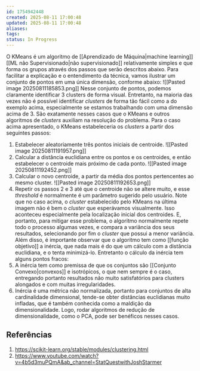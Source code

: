 ```yaml
---
id: 1754942448
created: 2025-08-11 17:00:48
updated: 2025-08-11 17:00:48
aliases:
tags:
status: In Progress
---
```

O KMeans é um algoritmo de [[Aprendizado de Máquina|machine learning]] [[ML não Supervisionado|não supervisionado]] relativamente simples e que forma os grupos através dos passos que serão descritos abaixo. Para facilitar a explicação e o entendimento da técnica, vamos ilustrar um conjunto de pontos em uma única dimensão, conforme abaixo:
![[Pasted image 20250811185853.png]]
Nesse conjunto de pontos, podemos claramente identificar 3 clusters de forma visual. Entretanto, na maioria das vezes não é possível identificar *clusters* de forma tão fácil como a do exemplo acima, especialmente se estamos trabalhando com uma dimensão acima de 3. São exatamente nesses casos que o KMeans e outros algoritmos de *clusters* auxiliam na resolução do problema. Para o caso acima apresentado, o KMeans estabeleceria os *clusters* a partir dos seguintes passos:
1. Estabelecer aleatoriamente três pontos iniciais de centroide.
![[Pasted image 20250811191957.png]]
2. Calcular a distância euclidiana entre os pontos e os centroides, e então estabelecer o centroide mais próximo de cada ponto.
![[Pasted image 20250811192452.png]]
3. Calcular o novo centroide, a partir da média dos pontos pertencentes ao mesmo cluster.
![[Pasted image 20250811192653.png]]
4. Repetir os passos 2 e 3 até que o centroide não se altere muito, e esse *threshold* é normalmente é um parâmetro sugerido pelo usuário.
Note que no caso acima, o *cluster* estabelecido pelo KMeans na última imagem não é bem o *cluster* que esperávamos visualmente. Isso aconteceu especialmente pela localização inicial dos centroides. E, portanto, para mitigar esse problema, o algoritmo normalmente repete todo o processo algumas vezes, e compara a variância dos seus resultados, selecionando por fim o *cluster* que possui a menor variância. 
Além disso, é importante observar que o algoritmo tem como [[função objetivo]] a inércia, que nada mais é do que um cálculo com a distância euclidiana, e o tenta minimizá-lo. Entretanto o cálculo da inércia tem alguns pontos fracos:
5. A inércia tem como premissa de que os conjuntos são [[Conjunto Convexo|convexos]] e isotrópicos, o que nem sempre é o caso, entregando portanto resultados não muito satisfatórios para clusters alongados e com muitas irregularidades.
6. Inércia é uma métrica não normalizada, portanto para conjuntos de alta cardinalidade dimensional, tende-se obter distâncias euclidianas muito infladas, que é também conhecida como a maldição da dimensionalidade. Logo, rodar algoritmos de redução de dimensionalidade, como o PCA, pode ser benéficos nesses casos.
## Referências
1. https://scikit-learn.org/stable/modules/clustering.html
2. https://www.youtube.com/watch?v=4b5d3muPQmA&ab_channel=StatQuestwithJoshStarmer